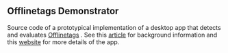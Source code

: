 ## Offlinetags Demonstrator

Source code of a prototypical implementation of a desktop app that detects and evaluates [Offlinetags](https://github.com/offlinetags/offlinetags) . See this [article](https://offlinetags.github.io/assets/Pallas_et_al-2014-Offlinetags_-_A_Novel_Privacy_Approach_to_Online_Photo_Sharing.pdf) for background information and this [website](https://offlinetags.github.io/prototype/) for more details of the app. 